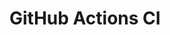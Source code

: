 # GitHub Actions CI













































































































































































































































































































































































































































































































































































































































































































































































































































































































































































































































































































































































































































































































































































































































































































































































































































































































































































































































































































































































































































































































































































































































































































































































































































































































































































































































































































































































































































































